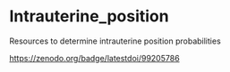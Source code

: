 # Intrauterine_position
Resources to determine intrauterine position probabilities 

 https://zenodo.org/badge/latestdoi/99205786
 
